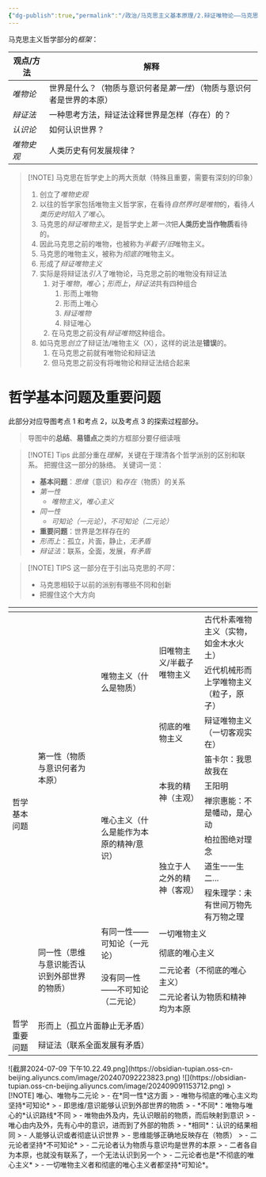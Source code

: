 ```yaml
---
{"dg-publish":true,"permalink":"/政治/马克思主义基本原理/2.辩证唯物论——马克思主义哲学/","tags":["马克思主义基本原理","#马克思主义哲学/辩证唯物论","政治"]}
---
```



马克思主义哲学部分的*框架*：

| 观点/方法  | 解释                                   |
| ------ | ------------------------------------ |
| *唯物论*  | 世界是什么？（物质与意识何者是*第一性*）（物质与意识何者是世界的本原） |
| *辩证法*  | 一种思考方法，辩证法诠释世界是怎样（存在）的？              |
| *认识论*  | 如何认识世界？                              |
| *唯物史观* | 人类历史有何发展规律？                          |

> [!NOTE] 马克思在哲学史上的两大贡献（特殊且重要，需要有深刻的印象）
> 1. 创立了*唯物史观*
> 	1. 以往的哲学家包括唯物主义哲学家，在看待*自然界时是唯物*的，看待*人类历史时陷入了唯心*。
> 	2. 马克思的*辩证唯物主义*，是哲学史上*第一次*把**人类历史当作物质**看待的。
> 	3. 因此马克思之前的唯物，也被称为*半截子/旧*唯物主义。
> 	4. 马克思的唯物主义，被称为*彻底的*唯物主义。
> 2. 形成了*辩证唯物主义*
> 	1. 实际是将辩证法*引入*了唯物论，马克思之前的唯物没有辩证法
> 		1. 对于*唯物*，*唯心*；*形而上*，*辩证法*共有四种组合
> 			1. 形而上唯物
> 			2. 形而上唯心
> 			3. *辩证唯物*
> 			4. 辩证唯心
> 		2. 在马克思之前没有*辩证唯物*这种组合。
> 	2. 如马克思*创立*了辩证法/唯物主义（X），这样的说法是**错误**的。
> 		1. 在马克思之前就有唯物论和辩证法
> 		2. 但马克思之前没有将唯物论和辩证法结合起来

# 哲学基本问题及重要问题
此部分对应导图考点 1 和考点 2，以及考点 3 的探索过程部分。
> 导图中的**总结**、**易错点**之类的方框部分要仔细读哦

> [!NOTE] Tips
> 此部分重在*理解*，关键在于理清各个哲学派别的区别和联系。
> 把握住这一部分的脉络。
> 关键词一览：
> - **基本问题**：*思维*（意识）和*存在*（物质）的关系
> - *第一性*
> 	- *唯物主义*，*唯心主义*
> - *同一性*
> 	- *可知论（一元论）*，*不可知论（二元论）*
> - **重要问题**：世界是怎样存在的
> - *形而上*：孤立，片面，静止，*无矛盾*
> - *辩证法*：联系，全面，发展，*有矛盾*


> [!NOTE] TIPS
> 这一部分在于引出马克思的*不同*：
>- 马克思相较于以前的派别有哪些不同和创新
>- 把握住这个大方向


<table class="mm-table mm-table-bordered"><thead><tr><th colspan="5"></th></tr></thead><tr><td colspan="1" rowspan="13">哲学基本问题</td><td colspan="1" rowspan="9">第一性（物质与意识何者为本原）</td><td colspan="1" rowspan="3">唯物主义（什么是物质）</td><td colspan="1" rowspan="2">旧唯物主义/半截子唯物主义</td><td colspan="1" rowspan="1">古代朴素唯物主义（实物，如金木水火土）</td></tr><tr><td colspan="1" rowspan="1">近代机械形而上学唯物主义（粒子，原子）</td></tr><tr><td colspan="1" rowspan="1">彻底的唯物主义</td><td colspan="1" rowspan="1">辩证唯物主义（一切客观实在）</td></tr><tr><td colspan="1" rowspan="6">唯心主义（什么是能作为本原的精神/意识）</td><td colspan="1" rowspan="3">本我的精神（主观）</td><td colspan="1" rowspan="1">笛卡尔：我思故我在</td></tr><tr><td colspan="1" rowspan="1">王阳明</td></tr><tr><td colspan="1" rowspan="1">禅宗惠能：不是幡动，是心动</td></tr><tr><td colspan="1" rowspan="3">独立于人之外的精神（客观）</td><td colspan="1" rowspan="1">柏拉图绝对理念</td></tr><tr><td colspan="1" rowspan="1">道生一一生二...</td></tr><tr><td colspan="1" rowspan="1">程朱理学：未有世间万物先有万物之理</td></tr><tr><td colspan="1" rowspan="4">同一性（思维与意识能否认识到外部世界的物质）</td><td colspan="1" rowspan="2">有同一性——可知论（一元论）</td><td colspan="2" rowspan="1">一切唯物主义</td></tr><tr><td colspan="2" rowspan="1">彻底的唯心主义</td></tr><tr><td colspan="1" rowspan="2">没有同一性——不可知论（二元论）</td><td colspan="2" rowspan="1">二元论者（不彻底的唯心主义）</td></tr><tr><td colspan="2" rowspan="1">二元论者认为物质和精神均为本原</td></tr><tr><td colspan="1" rowspan="2">哲学重要问题</td><td colspan="4" rowspan="1">形而上（孤立片面静止无矛盾）</td></tr><tr><td colspan="4" rowspan="1">辩证法（联系全面发展有矛盾）</td></tr></table>
![截屏2024-07-09 下午10.22.49.png](https://obsidian-tupian.oss-cn-beijing.aliyuncs.com/image/202407092223823.png)
![](https://obsidian-tupian.oss-cn-beijing.aliyuncs.com/image/202409091153712.png)
> [!NOTE] 唯心、唯物与二元论
> - 在*同一性*这方面
> - 唯物与彻底的唯心主义均坚持*可知论*
> 	- 即思维/意识能够认识到外部世界的物质
> 	- *不同*：唯物与唯心的*认识路线*不同
> 		- 唯物由外及内，先认识眼前的物质，而后映射到意识
> 		- 唯心由内及外，先有心中的意识，进而到了外部的物质
> 	- *相同*：认识的结果相同
> 		- 人能够认识或者彻底认识世界
> 		- 思维能够正确地反映存在（物质）
> - 二元论者坚持*不可知论*
> 	- 二元论者认为物质与意识均是世界的本原
> 	- 二者各自为本原，也就没有联系了，一个无法认识到另一个
> 	- 二元论者也是*不彻底的唯心主义*
> - 一切唯物主义者和彻底的唯心主义者都坚持*可知论*。

